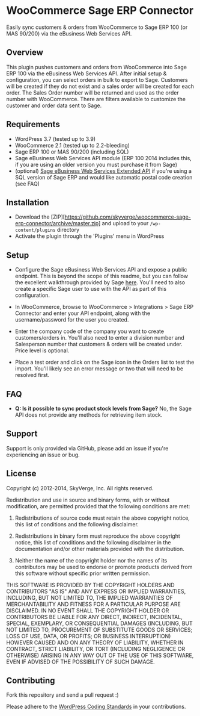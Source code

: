 # WooCommerce Sage ERP Connector

Easily sync customers & orders from WooCommerce to Sage ERP 100 (or MAS 90/200) via the eBusiness Web Services API.

## Overview

This plugin pushes customers and orders from WooCommerce into Sage ERP 100 via the eBusiness Web Services API. After initial setup & configuration, you can select orders in bulk to export to Sage. Customers will be created if they do not exist and a sales order will be created for each order. The Sales Order number will be returned and used as the order number with WooCommerce. There are filters available to customize the customer and order data sent to Sage.

## Requirements

* WordPress 3.7 (tested up to 3.9)
* WooCommerce 2.1 (tested up to 2.2-bleeding)
* Sage ERP 100 or MAS 90/200 (including SQL)
* Sage eBusiness Web Services API module (ERP 100 2014 includes this, if you are using an older version you must purchase it from Sage)
* (optional) [Sage eBusiness Web Services Extended API](https://github.com/skyverge/sage-ebusiness-webservices-extended) if you're using a SQL version of Sage ERP and would like automatic postal code creation (see FAQ) 

## Installation

* Download the [ZIP][https://github.com/skyverge/woocommerce-sage-erp-connector/archive/master.zip] and upload to your `/wp-content/plugins` directory
* Activate the plugin through the 'Plugins' menu in WordPress

## Setup

* Configure the Sage eBusiness Web Services API and expose a public endpoint. This is beyond the scope of this readme, but you can follow the excellent walkthrough provided by Sage [here](http://infosource.sagesoftwareonline.com/sw_attach/sso/mas90/445WebServices.pdf). You'll need to also create a specific Sage user to use with the API as part of this configuration.

* In WooCommerce, browse to WooCommerce > Integrations > Sage ERP Connector and enter your API endpoint, along with the username/password for the user you created.

* Enter the company code of the company you want to create customers/orders in. You'll also need to enter a division number and Salesperson number that customers & orders will be created under. Price level is optional.

* Place a test order and click on the Sage icon in the Orders list to test the import. You'll likely see an error message or two that will need to be resolved first.

## FAQ

* __Q: Is it possible to sync product stock levels from Sage?__
No, the Sage API does not provide any methods for retrieving item stock.


## Support

Support is only provided via GitHub, please add an issue if you're experiencing an issue or bug.

## License

Copyright (c) 2012-2014, SkyVerge, Inc.
All rights reserved.

Redistribution and use in source and binary forms, with or without modification, are permitted provided that the following conditions are met:

1. Redistributions of source code must retain the above copyright notice, this list of conditions and the following disclaimer.

2. Redistributions in binary form must reproduce the above copyright notice, this list of conditions and the following disclaimer in the documentation and/or other materials provided with the distribution.

3. Neither the name of the copyright holder nor the names of its contributors may be used to endorse or promote products derived from this software without specific prior written permission.

THIS SOFTWARE IS PROVIDED BY THE COPYRIGHT HOLDERS AND CONTRIBUTORS "AS IS" AND ANY EXPRESS OR IMPLIED WARRANTIES, INCLUDING, BUT NOT LIMITED TO, THE IMPLIED WARRANTIES OF MERCHANTABILITY AND FITNESS FOR A PARTICULAR PURPOSE ARE DISCLAIMED. IN NO EVENT SHALL THE COPYRIGHT HOLDER OR CONTRIBUTORS BE LIABLE FOR ANY DIRECT, INDIRECT, INCIDENTAL, SPECIAL, EXEMPLARY, OR CONSEQUENTIAL DAMAGES (INCLUDING, BUT NOT LIMITED TO, PROCUREMENT OF SUBSTITUTE GOODS OR SERVICES; LOSS OF USE, DATA, OR PROFITS; OR BUSINESS INTERRUPTION) HOWEVER CAUSED AND ON ANY THEORY OF LIABILITY, WHETHER IN CONTRACT, STRICT LIABILITY, OR TORT (INCLUDING NEGLIGENCE OR OTHERWISE) ARISING IN ANY WAY OUT OF THE USE OF THIS SOFTWARE, EVEN IF ADVISED OF THE POSSIBILITY OF SUCH DAMAGE.

## Contributing

Fork this repository and send a pull request :)

Please adhere to the [WordPress Coding Standards](http://codex.wordpress.org/WordPress_Coding_Standards) in your contributions.
